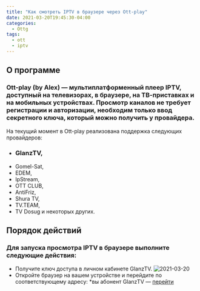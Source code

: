 ```yaml
---
title: "Как смотреть IPTV в браузере через Ott-play"
date: 2021-03-20T19:45:30-04:00
categories:
  - Ottg
tags:
  - ott
  - iptv
---
```


## О программе

### Ott-play (by Alex) — мультиплатформенный плеер IPTV, доступный на телевизорах, в браузере, на ТВ-приставках и на мобильных устройствах. Просмотр каналов не требует регистрации и авторизации, необходим только ввод секретного ключа, который можно получить у провайдера.

На текущий момент в Ott-play реализована поддержка следующих провайдеров:
- ### GlanzTV,
- Gomel-Sat,
- EDEM,
- IpStream,
- OTT CLUB,
- AntiFriz,
- Shura TV,
- TV.TЕAМ,
- TV Dosug
и некоторых других.

## Порядок действий

### Для запуска просмотра IPTV в браузере выполните следующие действия:
* Получите ключ доступа в личном кабинете GlanzTV.
![2021-03-20](https://user-images.githubusercontent.com/24189833/111882856-2143a080-89b8-11eb-8b81-c36700cbce39.png)
* Откройте браузер на вашем устройстве и перейдите по соответствующему адресу: 
*вы абонент GlanzTV — [перейти](http://ott-play.com/ottg/)
